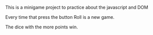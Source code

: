 This is a minigame project to practice about the javascript and DOM

Every time that press the button Roll is a new game.

The dice with the more points win.